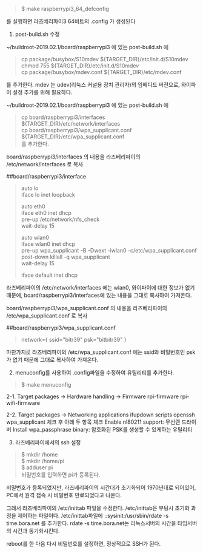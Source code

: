 >  $ make raspberrypi3_64_defconfig

를 실행하면 라즈베리파이3 64비트의 .config 가 생성된다

1. post-build.sh 수정

~/buildroot-2019.02.1/board/raspberrypi3 에 있는 post-build.sh 에 

>cp package/busybox/S10mdev ${TARGET_DIR}/etc/init.d/S10mdev  
>chmod 755 ${TARGET_DIR}/etc/init.d/S10mdev  
>cp package/busybox/mdev.conf ${TARGET_DIR}/etc/mdev.conf  

를 추가한다. 
mdev 는 udev(리눅스 커널용 장치 관리자)의 임베디드 버전으로, 와이파이 설정 추가를 위해 필요하다.


~/buildroot-2019.02.1/board/raspberrypi3 에 있는 post-build.sh 에 
>cp board/raspberrypi3/interfaces ${TARGET_DIR}/etc/network/interfaces  
>cp board/raspberrypi3/wpa_supplicant.conf ${TARGET_DIR}/etc/wpa_supplicant.conf  
를 추가한다.

board/raspberrypi3/interfaces 의 내용을 라즈베리파이의 /etc/network/interfaces 로 복사

##board/raspberrypi3/interface
>auto lo  
>iface lo inet loopback  
>   
>auto eth0  
>iface eth0 inet dhcp  
>        pre-up /etc/network/nfs_check  
>        wait-delay 15  
>  
>auto wlan0  
>iface wlan0 inet dhcp  
>        pre-up wpa_supplicant -B -Dwext -iwlan0 -c/etc/wpa_supplicant.conf  
>        post-down killall -q wpa_supplicant  
>        wait-delay 15  
>  
>iface default inet dhcp  

라즈베리파이의 /etc/network/interfaces 에는 wlan0, 와이파이에 대한 정보가 없기 때문에,
board/raspberrypi3/interfaces에 있는 내용을 그대로 복사하여 가져온다.


board/raspberrypi3/wpa_supplicant.conf 의 내용을 라즈베리파이의 /etc/wpa_supplicant.conf 로 복사

##board/raspberrypi3/wpa_supplicant.conf
>network={ 
> ssid="bitr39" 
> psk="bitbitr39" 
>} 

마찬가지로 라즈베리파이의 /etc/wpa_supplicant.conf 에는 ssid와 비밀번호인 psk가 없기 때문에 그대로 복사하여 가져온다.

2. menuconfig를 사용하여 .config파일을 수정하여 유틸리티를 추가한다.
>  $ make menuconfig  

2-1. Target packages -> Hardware handling -> Firmware
rpi-firmware
rpi-wifi-firmware

2-2. Target packages -> Networking applications
ifupdown scripts
openssh
wpa_supplicant 체크 후 아래 두 항목 체크
Enable nl80211 support: 무선랜 드라이버
Install wpa_passphrase binary: 암호화된 PSK를 생성할 수 있게하는 유틸리티

3. 라즈베리파이에서의 ssh 설정

>  $ mkdir /home  
>  $ mkdir /home/pi  
>  $ adduser pi  
비밀번호를 입력하면 pi가 등록된다.

비밀번호가 등록되었지만, 라즈베리파이의 시간대가 초기화되어 1970년대로 되어있어, PC에서 원격 접속 시 비밀번호 만료되었다고 나온다.

그래서 라즈베리파이의 /etc/inittab 파일을 수정한다.
/etc/inittab은 부팅시 초기화 과정을 제어하는 파일이다.
/etc/inittab파일에 ::sysinit:/usr/sbin/rdate -s time.bora.net 를 추가한다.
rdate -s time.bora.net는 리눅스서버의 시간을 타임서버의 시간과 동기화시킨다.

reboot를 한 다음 다시 비밀번호를 설정하면, 정상적으로 SSH가 된다.
